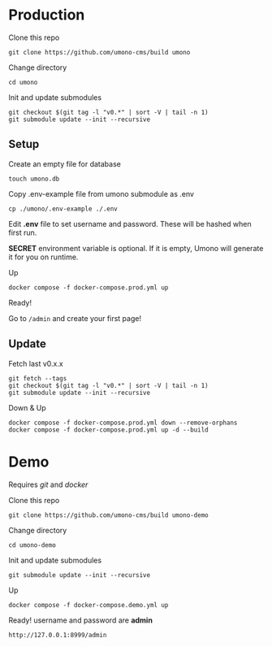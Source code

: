 # Production
Clone this repo
```
git clone https://github.com/umono-cms/build umono
```
Change directory
```
cd umono
```
Init and update submodules
```
git checkout $(git tag -l "v0.*" | sort -V | tail -n 1)
git submodule update --init --recursive
```
## Setup
Create an empty file for database
```
touch umono.db
```
Copy .env-example file from umono submodule as .env
```
cp ./umono/.env-example ./.env
```
Edit **.env** file to set username and password. These will be hashed when first run.

**SECRET** environment variable is optional. If it is empty, Umono will generate it for you on runtime.

Up
```
docker compose -f docker-compose.prod.yml up
```
Ready!

Go to `/admin` and create your first page!
## Update
Fetch last v0.x.x
```
git fetch --tags
git checkout $(git tag -l "v0.*" | sort -V | tail -n 1)
git submodule update --init --recursive
```
Down & Up
```
docker compose -f docker-compose.prod.yml down --remove-orphans
docker compose -f docker-compose.prod.yml up -d --build
```
# Demo
Requires *git* and *docker*

Clone this repo
```
git clone https://github.com/umono-cms/build umono-demo
```
Change directory
```
cd umono-demo
```
Init and update submodules
```
git submodule update --init --recursive
```
Up
```
docker compose -f docker-compose.demo.yml up
```
Ready! username and password are **admin**
```
http://127.0.0.1:8999/admin
```
